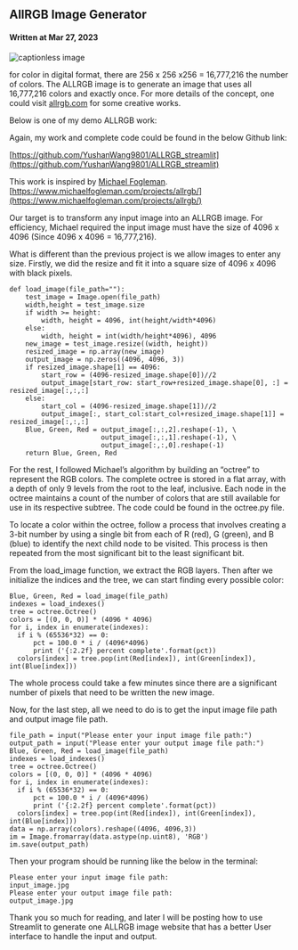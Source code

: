## AllRGB Image Generator

#### Written at Mar 27, 2023

![captionless image](https://miro.medium.com/v2/resize:fit:1400/format:webp/1*kepHWcmOPukR9ioUHkkeQw.jpeg)

for color in digital format, there are 256 x 256 x256 = 16,777,216 the number of colors. The ALLRGB image is to generate an image that uses all 16,777,216 colors and exactly once. For more details of the concept, one could visit [allrgb.com](http://allrgb.com/) for some creative works.

Below is one of my demo ALLRGB work:

Again, my work and complete code could be found in the below Github link:

[https://github.com/YushanWang9801/ALLRGB_streamlit](https://github.com/YushanWang9801/ALLRGB_streamlit)

This work is inspired by [Michael Fogleman](https://www.michaelfogleman.com/). [https://www.michaelfogleman.com/projects/allrgb/](https://www.michaelfogleman.com/projects/allrgb/)

Our target is to transform any input image into an ALLRGB image. For efficiency, Michael required the input image must have the size of 4096 x 4096 (Since 4096 x 4096 = 16,777,216).

What is different than the previous project is we allow images to enter any size. Firstly, we did the resize and fit it into a square size of 4096 x 4096 with black pixels.

```
def load_image(file_path=""):
    test_image = Image.open(file_path)
    width,height = test_image.size
    if width >= height:
        width, height = 4096, int(height/width*4096)
    else:
        width, height = int(width/height*4096), 4096
    new_image = test_image.resize((width, height))
    resized_image = np.array(new_image)
    output_image = np.zeros((4096, 4096, 3))
    if resized_image.shape[1] == 4096:
        start_row = (4096-resized_image.shape[0])//2
        output_image[start_row: start_row+resized_image.shape[0], :] = resized_image[:,:,:]
    else:
        start_col = (4096-resized_image.shape[1])//2
        output_image[:, start_col:start_col+resized_image.shape[1]] = resized_image[:,:,:]
    Blue, Green, Red = output_image[:,:,2].reshape(-1), \
                       output_image[:,:,1].reshape(-1), \
                       output_image[:,:,0].reshape(-1)
    return Blue, Green, Red
```

For the rest, I followed Michael’s algorithm by building an “octree” to represent the RGB colors. The complete octree is stored in a flat array, with a depth of only 9 levels from the root to the leaf, inclusive. Each node in the octree maintains a count of the number of colors that are still available for use in its respective subtree. The code could be found in the octree.py file.

To locate a color within the octree, follow a process that involves creating a 3-bit number by using a single bit from each of R (red), G (green), and B (blue) to identify the next child node to be visited. This process is then repeated from the most significant bit to the least significant bit.

From the load_image function, we extract the RGB layers. Then after we initialize the indices and the tree, we can start finding every possible color:

```
Blue, Green, Red = load_image(file_path)
indexes = load_indexes()
tree = octree.Octree()
colors = [(0, 0, 0)] * (4096 * 4096)
for i, index in enumerate(indexes):
  if i % (65536*32) == 0:
      pct = 100.0 * i / (4096*4096)
      print ('{:2.2f} percent complete'.format(pct))
  colors[index] = tree.pop(int(Red[index]), int(Green[index]), int(Blue[index]))
```

The whole process could take a few minutes since there are a significant number of pixels that need to be written the new image.

Now, for the last step, all we need to do is to get the input image file path and output image file path.

```
file_path = input("Please enter your input image file path:")
output_path = input("Please enter your output image file path:")
Blue, Green, Red = load_image(file_path)
indexes = load_indexes()
tree = octree.Octree()
colors = [(0, 0, 0)] * (4096 * 4096)
for i, index in enumerate(indexes):
  if i % (65536*32) == 0:
      pct = 100.0 * i / (4096*4096)
      print ('{:2.2f} percent complete'.format(pct))
  colors[index] = tree.pop(int(Red[index]), int(Green[index]), int(Blue[index]))
data = np.array(colors).reshape((4096, 4096,3))
im = Image.fromarray(data.astype(np.uint8), 'RGB')
im.save(output_path)
```

Then your program should be running like the below in the terminal:

```
Please enter your input image file path:
input_image.jpg
Please enter your output image file path:
output_image.jpg
```

Thank you so much for reading, and later I will be posting how to use Streamlit to generate one ALLRGB image website that has a better User interface to handle the input and output.

